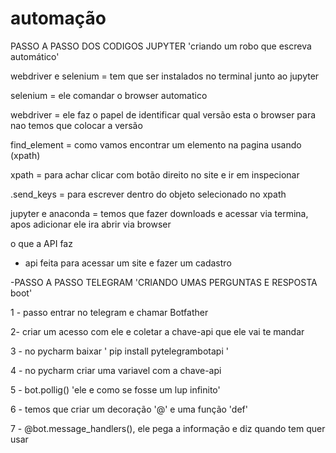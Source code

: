 # automação

PASSO A PASSO DOS CODIGOS JUPYTER 'criando um robo que escreva automático'

webdriver e selenium = tem que ser instalados no terminal junto ao jupyter

selenium = ele comandar o browser automatico

webdriver = ele faz o papel de identificar qual versão esta o browser para nao temos que colocar a versão

find_element = como vamos encontrar um elemento na pagina usando (xpath)

xpath = para achar clicar com botão direito no site e ir em inspecionar

.send_keys = para escrever dentro do objeto selecionado no xpath

jupyter e anaconda = temos que fazer downloads e acessar via termina, apos adicionar ele ira abrir via browser

o que a API faz 

- api feita para acessar um site e fazer um cadastro

-PASSO A PASSO TELEGRAM 'CRIANDO UMAS PERGUNTAS E RESPOSTA boot'

1 - passo entrar no telegram e chamar Botfather 

2- criar um acesso com ele e coletar a chave-api que ele vai te mandar 

3 - no pycharm baixar ' pip install pytelegrambotapi ' 

4 - no pycharm criar uma variavel com a chave-api

5 - bot.pollig() 'ele e como se fosse um lup infinito'

6 - temos que criar um decoração '@' e uma função 'def' 

7 -  @bot.message_handlers(), ele pega a informação e diz quando tem quer usar
